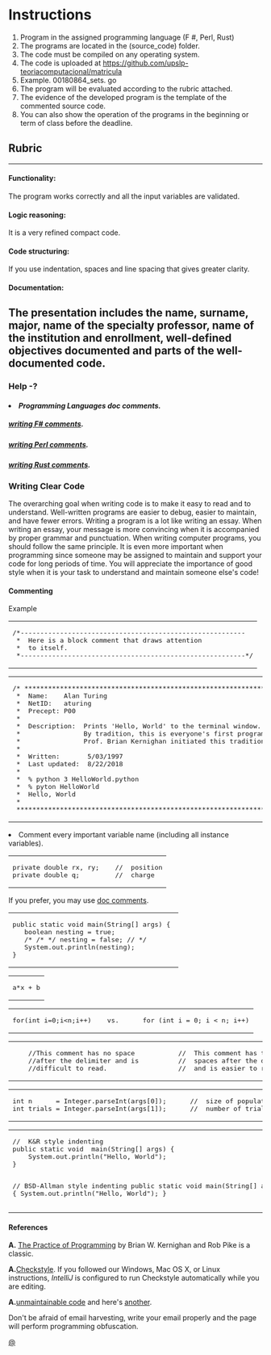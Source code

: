 # Instructions
1. Program in the assigned programming language (F #, Perl, Rust)
2. The programs are located in the (source_code) folder.
3. The code must be compiled on any operating system.
4. The code is uploaded at https://github.com/upslp-teoriacomputacional/matricula
5. Example. 00180864_sets. go
6. The program will be evaluated according to the rubric attached.
7. The evidence of the developed program is the template of the commented source code.
8. You can also show the operation of the programs in the beginning or term of class before the deadline.

## Rubric 
---
#### Functionality:
The program works correctly and all the input variables are validated.
#### Logic reasoning:
It is a very refined compact code.
#### Code structuring:
If you use indentation, spaces and line spacing that gives greater clarity.
#### Documentation:
The presentation includes the name, surname, major, name of the specialty professor, name of the institution and enrollment, well-defined objectives documented and parts of the well-documented code.
---

### Help -?
#### <li><em>Programming Languages doc comments.</em>

##### <a href = "https://fsharp.org/learn/">writing F# comments</a>.


##### <a href = "https://perldoc.perl.org/perl.html"> writing Perl comments</a>.


##### <a href = "https://www.rust-lang.org/learn"> writing Rust comments</a>.



### Writing Clear Code

The overarching goal when writing code is to make it easy to read and to understand. Well-written programs are easier to debug, easier to maintain, and have 
fewer errors. Writing a program is a lot like writing an essay. When writing an essay, your message is more convincing when it is accompanied by proper grammar and punctuation. When writing computer programs, you should follow the same principle. It is even more important when programming since someone may be assigned to maintain and support your code for long periods of time. You will appreciate the importance of good style when it is your task to understand and maintain someone else's code!

#### Commenting

Example
<table>
<TR><TD><pre>
/*---------------------------------------------------------
 *  Here is a block comment that draws attention
 *  to itself.
 *---------------------------------------------------------*/
</pre></td></tr>
</table>

<table>
<TR><TD><pre>
/* *****************************************************************************
 *  Name:    Alan Turing
 *  NetID:   aturing
 *  Precept: P00
 *
 *  Description:  Prints 'Hello, World' to the terminal window.
 *                By tradition, this is everyone's first program.
 *                Prof. Brian Kernighan initiated this tradition in 1974.
 *
 *  Written:       5/03/1997
 *  Last updated:  8/22/2018
 *
 *  % python 3 HelloWorld.python
 *  % pyton HelloWorld
 *  Hello, World
 *
 **************************************************************************** */
</pre></td></tr>
</table>


<p><li> Comment every important variable name (including 
all instance variables).


<table>
<TR><TD><pre>
private double rx, ry;    //  position
private double q;         //  charge
</pre></td></tr>
</table>

If you prefer, you may use
<a href = "https://en.wikipedia.org/wiki/Structured_programming">doc comments</a>.


<table>
<TR><TD><pre>
public static void main(String[] args) { 
   boolean nesting = true;
   /* /* */ nesting = false; // */ 
   System.out.println(nesting);
} 
</pre></td></tr>
</table>


<table>
<TR><TD><pre>
a*x + b
</pre></td></tr>
</table>


<table>
<TR><TD><pre>
for(int i=0;i&lt;n;i++)    vs.      for (int i = 0; i < n; i++)
</pre></td></tr>
</table>


<table>
<TR><TD><pre>
    //This comment has no space           //  This comment has two 
    //after the delimiter and is          //  spaces after the delimiter
    //difficult to read.                  //  and is easier to read.
</pre></td></tr>
</table>


<table>
<TR><TD><pre>
int n      = Integer.parseInt(args[0]);      //  size of population
int trials = Integer.parseInt(args[1]);      //  number of trials
</pre></td></tr>
</table>


<table>
<TR><TD><pre>
//  K&R style indenting                   
public static void  main(String[] args) {
    System.out.println("Hello, World");
}

//  BSD-Allman style indenting
public static void main(String[] args)
{
    System.out.println("Hello, World");
}
</pre></td></tr>
</table>


#### References
<p><b>A.</b> <a href = "http://www.cs.princeton.edu/~bwk/tpop.webpage">The Practice
of Programming</a> by Brian W. Kernighan and Rob Pike is a classic.


<p><b>A.</b><a href = "http://checkstyle.sourceforge.net/">Checkstyle</a>.
If you followed our Windows, Mac OS X, or Linux instructions, <em>IntelliJ</em> is configured
to run Checkstyle automatically while you are editing.


<p><b>A.</b><a href = "http://mindprod.com/jgloss/unmain.html">unmaintainable code</a>
and here's <a href = "http://archive.is/Pn5hH">another</a>.


<p></p>
Don't be afraid of email harvesting, write your email properly and the page will perform programming obfuscation.

<a href="" target="\_blank">@</a> 
</small>
</body>
